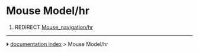# Mouse Model/hr
1.  REDIRECT [Mouse_navigation/hr](Mouse_navigation/hr.md)



---
⏵ [documentation index](../README.md) > Mouse Model/hr
